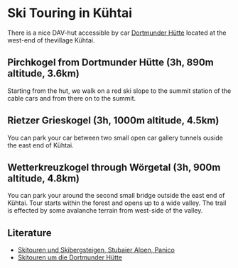 # Ski Touring in Kühtai

There is a nice DAV-hut accessible by car [Dortmunder Hütte](https://www.dortmunderhuette.at/)
located at the west-end of thevillage Kühtai.

## Pirchkogel from Dortmunder Hütte (3h, 890m altitude, 3.6km)

Starting from the hut, we walk on a red ski slope to the summit station of the cable cars
and from there on to the summit.

## Rietzer Grieskogel (3h, 1000m altitude, 4.5km)

You can park your car between two small open car gallery tunnels ouside the east end of Kühtai.

## Wetterkreuzkogel through Wörgetal (3h, 900m altitude, 4.8km)

You can park your around the second small bridge outside the east end of Kühtai.
Tour starts within the forest and opens up to a wide valley. The trail is effected by some avalanche terrain from west-side of the valley.

## Literature

- [Skitouren und Skibergsteigen, Stubaier Alpen, Panico](https://www.panico.de/skitourenfuehrer-stubaier-alpen.html)
- [Skitouren um die Dortmunder Hütte](https://www.dortmunderhuette.at/wp-content/uploads/2019/01/Dortmunder-Huette-18-Skitouren-Tipps.pdf)
